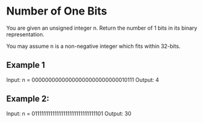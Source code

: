# Number of One Bits

You are given an unsigned integer n. Return the number of 1 bits in its binary representation.

You may assume n is a non-negative integer which fits within 32-bits.

## Example 1

Input: n = 00000000000000000000000000010111
Output: 4

## Example 2:

Input: n = 01111111111111111111111111111101
Output: 30
